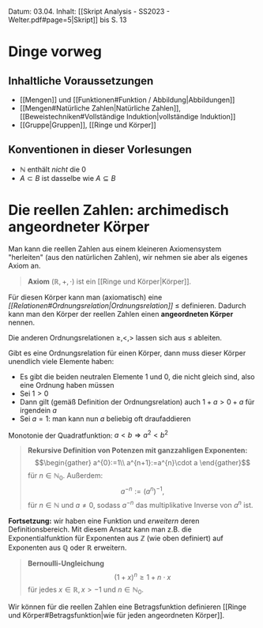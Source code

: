 Datum: 03.04.
Inhalt: [[Skript Analysis - SS2023 - Welter.pdf#page=5|Skript]] bis S. 13

# Dinge vorweg
## Inhaltliche Voraussetzungen
- [[Mengen]] und [[Funktionen#Funktion / Abbildung|Abbildungen]]
- [[Mengen#Natürliche Zahlen|Natürliche Zahlen]], [[Beweistechniken#Vollständige Induktion|vollständige Induktion]]
- [[Gruppe|Gruppen]], [[Ringe und Körper]]

## Konventionen in dieser Vorlesungen
- $\mathbb{N}$ enthält *nicht* die $0$
- $A \subset B$ ist dasselbe wie $A \subseteq B$

# Die reellen Zahlen: archimedisch angeordneter Körper

Man kann die reellen Zahlen aus einem kleineren Axiomensystem "herleiten" (aus den natürlichen Zahlen), wir nehmen sie aber als eigenes Axiom an.

> **Axiom**
> $(\mathbb{R}, +, \cdot)$ ist ein [[Ringe und Körper|Körper]].

Für diesen Körper kann man (axiomatisch) eine *[[Relationen#Ordnungsrelation|Ordnungsrelation]]* $\leq$ definieren.
Dadurch kann man den Körper der reellen Zahlen einen **angeordneten Körper** nennen.

Die anderen Ordnungsrelationen $\geq, <, >$ lassen sich aus $\leq$ ableiten.

Gibt es eine Ordnungsrelation für einen Körper, dann muss dieser Körper unendlich viele Elemente haben: 
- Es gibt die beiden neutralen Elemente 1 und 0, die nicht gleich sind, also eine Ordnung haben müssen
- Sei $1 > 0$
- Dann gilt (gemäß Definition der Ordnungsrelation) auch $1+a>0+a$ für irgendein $a$
- Sei $a=1$: man kann nun $a$ beliebig oft draufaddieren

Monotonie der Quadratfunktion: $a < b \Rightarrow a^{2} < b^{2}$

> **Rekursive Definition von Potenzen mit ganzzahligen Exponenten:**
> $$\begin{gather}
a^{0}:=1\\
a^{n+1}:=a^{n}\cdot a
\end{gather}$$
> für $n\in \mathbb{N}_{0}$. Außerdem: $$a^{-n}:=(a^n)^{-1},$$ für $n\in \mathbb{N}$ und $a \neq 0$, sodass $a^{-n}$ das multiplikative Inverse von $a^{n}$ ist.

**Fortsetzung:** wir haben eine Funktion und *erweitern* deren Definitionsbereich. Mit diesem Ansatz kann man z.B. die Exponentialfunktion für Exponenten aus $\mathbb{Z}$ (wie oben definiert) auf Exponenten aus $\mathbb{Q}$ oder $\mathbb{R}$ erweitern.

> **Bernoulli-Ungleichung**
> $$(1+x)^{n}\geq1+n \cdot x$$
> für jedes $x\in\mathbb{R},x>-1$ und $n\in\mathbb{N}_0$.

Wir können für die reellen Zahlen eine Betragsfunktion definieren [[Ringe und Körper#Betragsfunktion|wie für jeden angeordneten Körper]].

